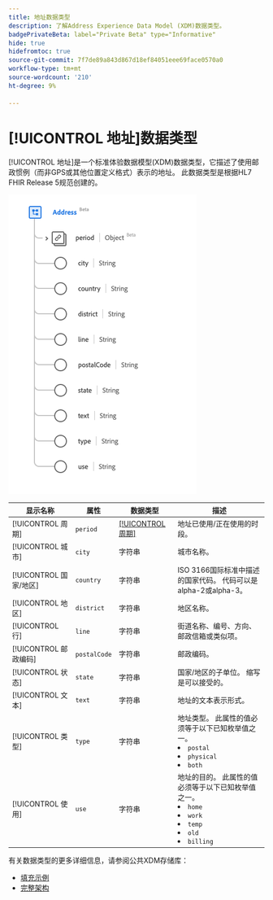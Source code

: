 ```yaml
---
title: 地址数据类型
description: 了解Address Experience Data Model (XDM)数据类型。
badgePrivateBeta: label="Private Beta" type="Informative"
hide: true
hidefromtoc: true
source-git-commit: 7f7de89a843d867d18ef84051eee69face0570a0
workflow-type: tm+mt
source-wordcount: '210'
ht-degree: 9%

---
```


# [!UICONTROL 地址]数据类型

[!UICONTROL 地址]是一个标准体验数据模型(XDM)数据类型，它描述了使用邮政惯例（而非GPS或其他位置定义格式）表示的地址。 此数据类型是根据HL7 FHIR Release 5规范创建的。

![地址数据类型结构](../../images/data-types/healthcare/address.png)

| 显示名称 | 属性 | 数据类型 | 描述 |
| --- | --- | --- | --- |
| [!UICONTROL 周期] | `period` | [[!UICONTROL 周期]](../healthcare/period.md) | 地址已使用/正在使用的时段。 |
| [!UICONTROL 城市] | `city` | 字符串 | 城市名称。 |
| [!UICONTROL 国家/地区] | `country` | 字符串 | ISO 3166国际标准中描述的国家代码。 代码可以是alpha-2或alpha-3。 |
| [!UICONTROL 地区] | `district` | 字符串 | 地区名称。 |
| [!UICONTROL 行] | `line` | 字符串 | 街道名称、编号、方向、邮政信箱或类似项。 |
| [!UICONTROL 邮政编码] | `postalCode` | 字符串 | 邮政编码。 |
| [!UICONTROL 状态] | `state` | 字符串 | 国家/地区的子单位。 缩写是可以接受的。 |
| [!UICONTROL 文本] | `text` | 字符串 | 地址的文本表示形式。 |
| [!UICONTROL 类型] | `type` | 字符串 | 地址类型。 此属性的值必须等于以下已知枚举值之一。 <li> `postal` </li> <li> `physical` </li> <li> `both` </li> |
| [!UICONTROL 使用] | `use` | 字符串 | 地址的目的。 此属性的值必须等于以下已知枚举值之一。 <li> `home` </li> <li> `work` </li> <li> `temp` </li> <li> `old`</li> <li> `billing`</li> |

有关数据类型的更多详细信息，请参阅公共XDM存储库：

* [填充示例](https://github.com/adobe/xdm/blob/master/extensions/industry/healthcare/fhir/datatypes/address.example.1.json)
* [完整架构](https://github.com/adobe/xdm/blob/master/extensions/industry/healthcare/fhir/datatypes/address.schema.json)
